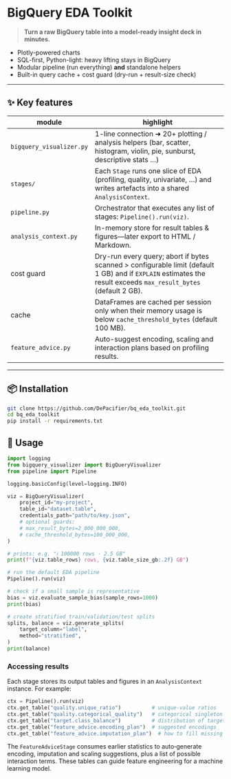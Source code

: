 # BigQuery EDA Toolkit

> **Turn a raw BigQuery table into a model-ready insight deck in minutes.**

* Plotly-powered charts  
* SQL-first, Python-light: heavy lifting stays in BigQuery  
* Modular pipeline (run everything) **and** standalone helpers  
* Built-in query cache + cost guard (dry-run + result-size check)

---

## ✨ Key features

| module | highlight |
|--------|-----------|
| `bigquery_visualizer.py` | 1-line connection ➜ 20+ plotting / analysis helpers (bar, scatter, histogram, violin, pie, sunburst, descriptive stats …) |
| `stages/` | Each `Stage` runs one slice of EDA (profiling, quality, univariate, …) and writes artefacts into a shared `AnalysisContext`. |
| `pipeline.py` | Orchestrator that executes any list of stages: `Pipeline().run(viz)`. |
| `analysis_context.py` | In-memory store for result tables & figures—later export to HTML / Markdown. |
| cost guard | Dry-run every query; abort if bytes scanned > configurable limit (default 1 GB) and if `EXPLAIN` estimates the result exceeds `max_result_bytes` (default 2 GB). |
| cache | DataFrames are cached per session only when their memory usage is below `cache_threshold_bytes` (default 100 MB). |
| `feature_advice.py` | Auto-suggest encoding, scaling and interaction plans based on profiling results. |

---

## 📦 Installation

```bash
git clone https://github.com/DePacifier/bq_eda_toolkit.git
cd bq_eda_toolkit
pip install -r requirements.txt
```

## 🚀 Usage

```python
import logging
from bigquery_visualizer import BigQueryVisualizer
from pipeline import Pipeline

logging.basicConfig(level=logging.INFO)

viz = BigQueryVisualizer(
    project_id="my-project",
    table_id="dataset.table",
    credentials_path="path/to/key.json",
    # optional guards:
    # max_result_bytes=2_000_000_000,
    # cache_threshold_bytes=100_000_000,
)

# prints: e.g. "ℹ️ 100000 rows · 2.5 GB"
print(f"{viz.table_rows} rows, {viz.table_size_gb:.2f} GB")

# run the default EDA pipeline
Pipeline().run(viz)

# check if a small sample is representative
bias = viz.evaluate_sample_bias(sample_rows=1000)
print(bias)

# create stratified train/validation/test splits
splits, balance = viz.generate_splits(
    target_column="label",
    method="stratified",
)
print(balance)
```

### Accessing results

Each stage stores its output tables and figures in an `AnalysisContext` instance.
For example:

```python
ctx = Pipeline().run(viz)
ctx.get_table("quality.unique_ratio")          # unique-value ratios
ctx.get_table("quality.categorical_quality")   # categorical singleton stats
ctx.get_table("target.class_balance")          # distribution of target classes
ctx.get_table("feature_advice.encoding_plan")  # suggested encodings
ctx.get_table("feature_advice.imputation_plan")  # how to fill missing values
```

The `FeatureAdviceStage` consumes earlier statistics to auto‑generate
encoding, imputation and scaling suggestions, plus a list of possible
interaction terms. These tables can guide feature engineering for a
machine learning model.
